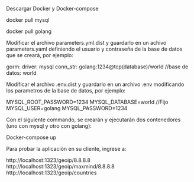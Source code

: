 Descargar Docker y Docker-compose

docker pull mysql

docker pull golang

Modificar el archivo parameters.yml.dist y guardarlo en un achivo parameters.yaml definiendo el usuario y contraseña de la base de datos que se creará, por ejemplo:

  gorm:
      driver: mysql
      conn_str: golang:1234@tcp(database)/world //base de datos: world

Modificar el archivo .env.dist y guardarlo en un archivo .env modificando los parametros de la base de datos, por ejemplo:

  MYSQL_ROOT_PASSWORD=1234
  MYSQL_DATABASE=world //Fijo
  MYSQL_USER=golang
  MYSQL_PASSWORD=1234

Con el siguiente commando, se crearán y ejecutarán dos contenedores (uno con mysql y otro con golang):

Docker-compose up

Para probar la aplicaciòn en su cliente, ingrese a:

  http://localhost:1323/geoip/8.8.8.8
  http://localhost:1323/geoip/maxmind/8.8.8.8
  http://localhost:1323/geoip/countries
